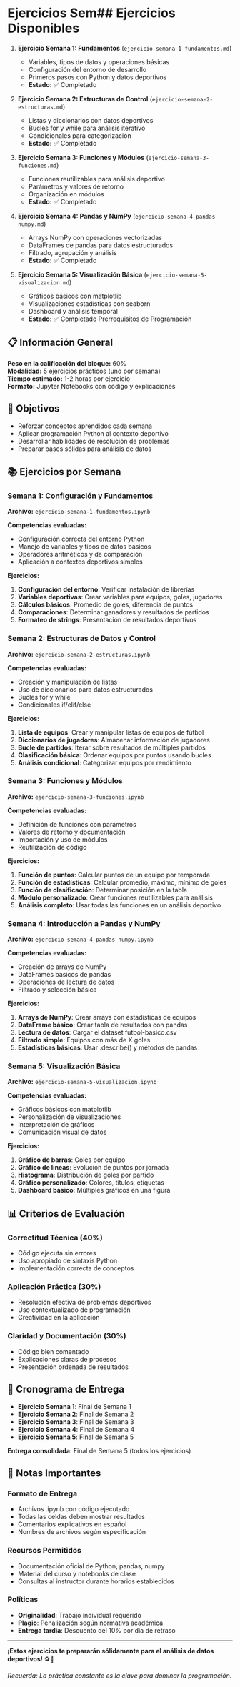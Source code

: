 # Ejercicios Sem## Ejercicios Disponibles

1. **Ejercicio Semana 1: Fundamentos** (`ejercicio-semana-1-fundamentos.md`)
   - Variables, tipos de datos y operaciones básicas
   - Configuración del entorno de desarrollo
   - Primeros pasos con Python y datos deportivos
   - **Estado:** ✅ Completado

2. **Ejercicio Semana 2: Estructuras de Control** (`ejercicio-semana-2-estructuras.md`)
   - Listas y diccionarios con datos deportivos
   - Bucles for y while para análisis iterativo
   - Condicionales para categorización
   - **Estado:** ✅ Completado

3. **Ejercicio Semana 3: Funciones y Módulos** (`ejercicio-semana-3-funciones.md`)
   - Funciones reutilizables para análisis deportivo
   - Parámetros y valores de retorno
   - Organización en módulos
   - **Estado:** ✅ Completado

4. **Ejercicio Semana 4: Pandas y NumPy** (`ejercicio-semana-4-pandas-numpy.md`)
   - Arrays NumPy con operaciones vectorizadas
   - DataFrames de pandas para datos estructurados
   - Filtrado, agrupación y análisis
   - **Estado:** ✅ Completado

5. **Ejercicio Semana 5: Visualización Básica** (`ejercicio-semana-5-visualizacion.md`)
   - Gráficos básicos con matplotlib
   - Visualizaciones estadísticas con seaborn
   - Dashboard y análisis temporal
   - **Estado:** ✅ Completado Prerrequisitos de Programación

## 📋 Información General

**Peso en la calificación del bloque:** 60%  
**Modalidad:** 5 ejercicios prácticos (uno por semana)  
**Tiempo estimado:** 1-2 horas por ejercicio  
**Formato:** Jupyter Notebooks con código y explicaciones

## 🎯 Objetivos

- Reforzar conceptos aprendidos cada semana
- Aplicar programación Python al contexto deportivo
- Desarrollar habilidades de resolución de problemas
- Preparar bases sólidas para análisis de datos

## 📚 Ejercicios por Semana

### **Semana 1: Configuración y Fundamentos**
**Archivo:** `ejercicio-semana-1-fundamentos.ipynb`

**Competencias evaluadas:**
- Configuración correcta del entorno Python
- Manejo de variables y tipos de datos básicos
- Operadores aritméticos y de comparación
- Aplicación a contextos deportivos simples

**Ejercicios:**
1. **Configuración del entorno**: Verificar instalación de librerías
2. **Variables deportivas**: Crear variables para equipos, goles, jugadores
3. **Cálculos básicos**: Promedio de goles, diferencia de puntos
4. **Comparaciones**: Determinar ganadores y resultados de partidos
5. **Formateo de strings**: Presentación de resultados deportivos

### **Semana 2: Estructuras de Datos y Control**
**Archivo:** `ejercicio-semana-2-estructuras.ipynb`

**Competencias evaluadas:**
- Creación y manipulación de listas
- Uso de diccionarios para datos estructurados
- Bucles for y while
- Condicionales if/elif/else

**Ejercicios:**
1. **Lista de equipos**: Crear y manipular listas de equipos de fútbol
2. **Diccionarios de jugadores**: Almacenar información de jugadores
3. **Bucle de partidos**: Iterar sobre resultados de múltiples partidos
4. **Clasificación básica**: Ordenar equipos por puntos usando bucles
5. **Análisis condicional**: Categorizar equipos por rendimiento

### **Semana 3: Funciones y Módulos**
**Archivo:** `ejercicio-semana-3-funciones.ipynb`

**Competencias evaluadas:**
- Definición de funciones con parámetros
- Valores de retorno y documentación
- Importación y uso de módulos
- Reutilización de código

**Ejercicios:**
1. **Función de puntos**: Calcular puntos de un equipo por temporada
2. **Función de estadísticas**: Calcular promedio, máximo, mínimo de goles
3. **Función de clasificación**: Determinar posición en la tabla
4. **Módulo personalizado**: Crear funciones reutilizables para análisis
5. **Análisis completo**: Usar todas las funciones en un análisis deportivo

### **Semana 4: Introducción a Pandas y NumPy**
**Archivo:** `ejercicio-semana-4-pandas-numpy.ipynb`

**Competencias evaluadas:**
- Creación de arrays de NumPy
- DataFrames básicos de pandas
- Operaciones de lectura de datos
- Filtrado y selección básica

**Ejercicios:**
1. **Arrays de NumPy**: Crear arrays con estadísticas de equipos
2. **DataFrame básico**: Crear tabla de resultados con pandas
3. **Lectura de datos**: Cargar el dataset futbol-basico.csv
4. **Filtrado simple**: Equipos con más de X goles
5. **Estadísticas básicas**: Usar .describe() y métodos de pandas

### **Semana 5: Visualización Básica**
**Archivo:** `ejercicio-semana-5-visualizacion.ipynb`

**Competencias evaluadas:**
- Gráficos básicos con matplotlib
- Personalización de visualizaciones
- Interpretación de gráficos
- Comunicación visual de datos

**Ejercicios:**
1. **Gráfico de barras**: Goles por equipo
2. **Gráfico de líneas**: Evolución de puntos por jornada
3. **Histograma**: Distribución de goles por partido
4. **Gráfico personalizado**: Colores, títulos, etiquetas
5. **Dashboard básico**: Múltiples gráficos en una figura

## 📊 Criterios de Evaluación

### **Correctitud Técnica (40%)**
- Código ejecuta sin errores
- Uso apropiado de sintaxis Python
- Implementación correcta de conceptos

### **Aplicación Práctica (30%)**
- Resolución efectiva de problemas deportivos
- Uso contextualizado de programación
- Creatividad en la aplicación

### **Claridad y Documentación (30%)**
- Código bien comentado
- Explicaciones claras de procesos
- Presentación ordenada de resultados

## 📅 Cronograma de Entrega

- **Ejercicio Semana 1**: Final de Semana 1
- **Ejercicio Semana 2**: Final de Semana 2  
- **Ejercicio Semana 3**: Final de Semana 3
- **Ejercicio Semana 4**: Final de Semana 4
- **Ejercicio Semana 5**: Final de Semana 5

**Entrega consolidada**: Final de Semana 5 (todos los ejercicios)

## 🎯 Notas Importantes

### **Formato de Entrega**
- Archivos .ipynb con código ejecutado
- Todas las celdas deben mostrar resultados
- Comentarios explicativos en español
- Nombres de archivos según especificación

### **Recursos Permitidos**
- Documentación oficial de Python, pandas, numpy
- Material del curso y notebooks de clase
- Consultas al instructor durante horarios establecidos

### **Políticas**
- **Originalidad**: Trabajo individual requerido
- **Plagio**: Penalización según normativa académica
- **Entrega tardía**: Descuento del 10% por día de retraso

---

**¡Estos ejercicios te prepararán sólidamente para el análisis de datos deportivos!** ⚽🐍

*Recuerda: La práctica constante es la clave para dominar la programación.*

